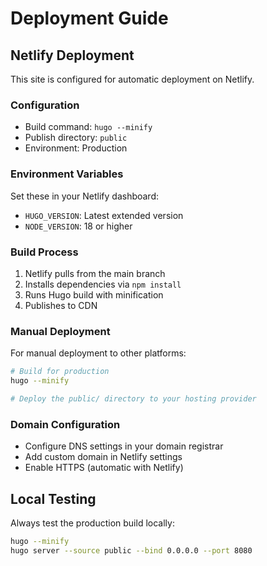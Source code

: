 # Deployment Guide

## Netlify Deployment

This site is configured for automatic deployment on Netlify.

### Configuration
- Build command: `hugo --minify`
- Publish directory: `public`
- Environment: Production

### Environment Variables
Set these in your Netlify dashboard:
- `HUGO_VERSION`: Latest extended version
- `NODE_VERSION`: 18 or higher

### Build Process
1. Netlify pulls from the main branch
2. Installs dependencies via `npm install`
3. Runs Hugo build with minification
4. Publishes to CDN

### Manual Deployment
For manual deployment to other platforms:

```bash
# Build for production
hugo --minify

# Deploy the public/ directory to your hosting provider
```

### Domain Configuration
- Configure DNS settings in your domain registrar
- Add custom domain in Netlify settings
- Enable HTTPS (automatic with Netlify)

## Local Testing
Always test the production build locally:

```bash
hugo --minify
hugo server --source public --bind 0.0.0.0 --port 8080
```
